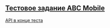 
[<h2>Тестовое задание ABC Mobile</h2>](https://ijoise.github.io/testTaskForABCMobile/ "Тестовое")

[API в конце теста](https://swapi.dev/)
